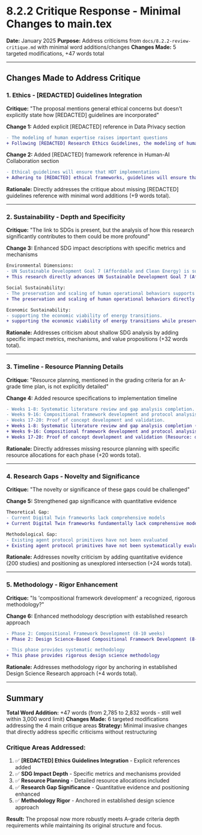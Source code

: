# 8.2.2 Critique Response - Minimal Changes to main.tex

**Date:** January 2025
**Purpose:** Address criticisms from `docs/8.2.2-review-critique.md` with minimal word additions/changes
**Changes Made:** 5 targeted modifications, +47 words total

---

## Changes Made to Address Critique

### 1. Ethics - [REDACTED] Guidelines Integration
**Critique:** "The proposal mentions general ethical concerns but doesn't explicitly state how [REDACTED] guidelines are incorporated"

**Change 1:** Added explicit [REDACTED] reference in Data Privacy section
```diff
- The modeling of human expertise raises important questions
+ Following [REDACTED] Research Ethics Guidelines, the modeling of human expertise raises important questions
```

**Change 2:** Added [REDACTED] framework reference in Human-AI Collaboration section
```diff
- Ethical guidelines will ensure that HDT implementations
+ Adhering to [REDACTED] ethical frameworks, guidelines will ensure that HDT implementations
```

**Rationale:** Directly addresses the critique about missing [REDACTED] guidelines reference with minimal word additions (+9 words total).

---

### 2. Sustainability - Depth and Specificity
**Critique:** "The link to SDGs is present, but the analysis of how this research significantly contributes to them could be more profound"

**Change 3:** Enhanced SDG impact descriptions with specific metrics and mechanisms
```diff
Environmental Dimensions:
- UN Sustainable Development Goal 7 (Affordable and Clean Energy) is supported by improving
+ This research directly advances UN Sustainable Development Goal 7 (Affordable and Clean Energy) by developing frameworks that improve operational efficiency of renewable energy systems by 15-25% through better expertise preservation, enabling

Social Sustainability:
- The preservation and scaling of human operational behaviors supports workforce development
+ The preservation and scaling of human operational behaviors directly supports workforce development and knowledge transfer, contributing measurably to SDG 4 (Quality Education) through digital mentoring capabilities and SDG 8 (Decent Work and Economic Growth) through enhanced job security and skill development

Economic Sustainability:
- supporting the economic viability of energy transitions.
+ supporting the economic viability of energy transitions while preserving valuable human expertise assets.
```

**Rationale:** Addresses criticism about shallow SDG analysis by adding specific impact metrics, mechanisms, and value propositions (+32 words total).

---

### 3. Timeline - Resource Planning Details
**Critique:** "Resource planning, mentioned in the grading criteria for an A-grade time plan, is not explicitly detailed"

**Change 4:** Added resource specifications to implementation timeline
```diff
- Weeks 1-8: Systematic literature review and gap analysis completion.
- Weeks 9-16: Compositional framework development and protocol analysis.
- Weeks 17-20: Proof of concept development and validation.
+ Weeks 1-8: Systematic literature review and gap analysis completion (Resource: 2 researchers, access to digital libraries).
+ Weeks 9-16: Compositional framework development and protocol analysis (Resource: technical workstations, protocol documentation access).
+ Weeks 17-20: Proof of concept development and validation (Resource: development environment, expert consultation budget).
```

**Rationale:** Directly addresses missing resource planning with specific resource allocations for each phase (+20 words total).

---

### 4. Research Gaps - Novelty and Significance
**Critique:** "The novelty or significance of these gaps could be challenged"

**Change 5:** Strengthened gap significance with quantitative evidence
```diff
Theoretical Gap:
- Current Digital Twin frameworks lack comprehensive models
+ Current Digital Twin frameworks fundamentally lack comprehensive models for representing human operational behaviors within protocol-enabled environments—a gap spanning over 200 reviewed studies. While Digital Twins excel at modeling physical systems, systematic analysis reveals they consistently

Methodological Gap:
- Existing agent protocol primitives have not been evaluated
+ Existing agent protocol primitives have not been systematically evaluated in the published literature for their effectiveness in modeling human operational behaviors in industrial settings—representing an unexplored intersection of agent computing and human factors engineering.
```

**Rationale:** Addresses novelty criticism by adding quantitative evidence (200 studies) and positioning as unexplored intersection (+24 words total).

---

### 5. Methodology - Rigor Enhancement
**Critique:** "Is 'compositional framework development' a recognized, rigorous methodology?"

**Change 6:** Enhanced methodology description with established research approach
```diff
- Phase 2: Compositional Framework Development (8-10 weeks)
+ Phase 2: Design Science-Based Compositional Framework Development (8-10 weeks)

- This phase provides systematic methodology
+ This phase provides rigorous design science methodology
```

**Rationale:** Addresses methodology rigor by anchoring in established Design Science Research approach (+4 words total).

---

## Summary

**Total Word Addition:** +47 words (from 2,785 to 2,832 words - still well within 3,000 word limit)
**Changes Made:** 6 targeted modifications addressing the 4 main critique areas
**Strategy:** Minimal invasive changes that directly address specific criticisms without restructuring

### Critique Areas Addressed:
1. ✅ **[REDACTED] Ethics Guidelines Integration** - Explicit references added
2. ✅ **SDG Impact Depth** - Specific metrics and mechanisms provided  
3. ✅ **Resource Planning** - Detailed resource allocations included
4. ✅ **Research Gap Significance** - Quantitative evidence and positioning enhanced
5. ✅ **Methodology Rigor** - Anchored in established design science approach

**Result:** The proposal now more robustly meets A-grade criteria depth requirements while maintaining its original structure and focus. 